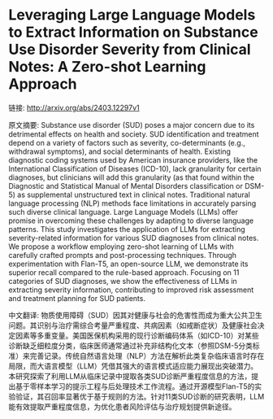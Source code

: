 # Leveraging Large Language Models to Extract Information on Substance Use Disorder Severity from Clinical Notes: A Zero-shot Learning Approach

链接: http://arxiv.org/abs/2403.12297v1

原文摘要:
Substance use disorder (SUD) poses a major concern due to its detrimental
effects on health and society. SUD identification and treatment depend on a
variety of factors such as severity, co-determinants (e.g., withdrawal
symptoms), and social determinants of health. Existing diagnostic coding
systems used by American insurance providers, like the International
Classification of Diseases (ICD-10), lack granularity for certain diagnoses,
but clinicians will add this granularity (as that found within the Diagnostic
and Statistical Manual of Mental Disorders classification or DSM-5) as
supplemental unstructured text in clinical notes. Traditional natural language
processing (NLP) methods face limitations in accurately parsing such diverse
clinical language. Large Language Models (LLMs) offer promise in overcoming
these challenges by adapting to diverse language patterns. This study
investigates the application of LLMs for extracting severity-related
information for various SUD diagnoses from clinical notes. We propose a
workflow employing zero-shot learning of LLMs with carefully crafted prompts
and post-processing techniques. Through experimentation with Flan-T5, an
open-source LLM, we demonstrate its superior recall compared to the rule-based
approach. Focusing on 11 categories of SUD diagnoses, we show the effectiveness
of LLMs in extracting severity information, contributing to improved risk
assessment and treatment planning for SUD patients.

中文翻译:
物质使用障碍（SUD）因其对健康与社会的危害性而成为重大公共卫生问题。其识别与治疗需综合考量严重程度、共病因素（如戒断症状）及健康社会决定因素等多重变量。美国医保机构采用的现行诊断编码体系（如ICD-10）对某些诊断缺乏细粒度分类，临床医师通常通过补充非结构化文本（参照DSM-5分类标准）来完善记录。传统自然语言处理（NLP）方法在解析此类复杂临床语言时存在局限，而大语言模型（LLM）凭借其强大的语言模式适应能力展现出突破潜力。本研究探索了利用LLM从临床记录中提取各类SUD诊断严重程度信息的方法，提出基于零样本学习的提示工程与后处理技术工作流程。通过开源模型Flan-T5的实验验证，其召回率显著优于基于规则的方法。针对11类SUD诊断的研究表明，LLM能有效提取严重程度信息，为优化患者风险评估与治疗规划提供新途径。
